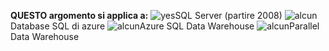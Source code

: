 **QUESTO argomento si applica a:** ![yes](media/yes.png "Sì")SQL Server \(partire 2008\) ![alcun](media/no.png "alcun")Database SQL di azure ![alcun](media/no.png "alcun")Azure SQL Data Warehouse ![alcun](media/no.png "alcun")Parallel Data Warehouse
